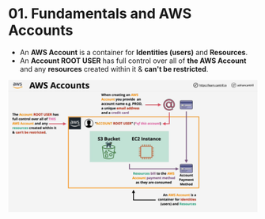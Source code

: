 # 01. Fundamentals and AWS Accounts

* An **AWS Account** is a container for **Identities \(users\)** and **Resources**.
* An **Account ROOT USER** has full control over all of **the AWS Account** and any **resources** created within it & **can't be restricted**. 

![](../.gitbook/assets/image%20%2825%29.png)


